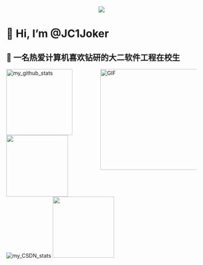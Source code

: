 <h1 align="center"> <img src="https://readme-typing-svg.herokuapp.com/?lines=console.log(%22Hello%2C%20World!%22);宁静致远;Hello%2C%20technology!&center=true&size=27"></h1>

# 👋 Hi, I’m @JC1Joker
## 🌱 一名热爱计算机喜欢钻研的大二软件工程在校生
<!---
JC1Joker/JC1Joker is a ✨ special ✨ repository because its `README.md` (this file) appears on your GitHub profile.
You can click the Preview link to take a look at your changes.
--->
  
  <a><img align="left " height="175px"  alt="my_github_stats" src="https://github-readme-streak-stats.herokuapp.com/?user=JC1Joker"></a>
  <a><img align="right" alt="GIF" src="https://github.com/Minori-ty/Minori-ty/raw/main/images/code.gif" height="267px" style="max-width: 255px; display: inline-block;" data-target="animated-image.originalImage"></a>
  <img height="163px" src="https://github-readme-stats.vercel.app/api?username=JC1Joker&hide_title=true&hide_border=true&show_icons=trueline_height=21&text_color=000&icon_color=000&bg_color=0,ea6161,ffc64d,fffc4d,52fa5a&theme=graywhite" /> 
   <a><img src="https://stats.justsong.cn/api/csdn?id=weixin_53407594" alt="my_CSDN_stats"/></a>
   <img height="162px" src="https://github-readme-stats.vercel.app/api/top-langs/?username=JC1Joker&hide_title=true&hide_border=true&layout=compact&langs_count=6&text_color=000&icon_color=fff&bg_color=0,52fa5a,4dfcff,c64dff&theme=graywhite" />

